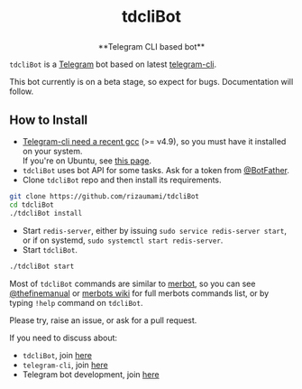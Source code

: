 # <p align="center">tdcliBot

<p align="center">**Telegram CLI based bot**


`tdcliBot` is a [Telegram](https://telegram.org/) bot based on latest [telegram-cli](https://valtman.name/telegram-cli).  

This bot currently is on a beta stage, so expect for bugs. Documentation will follow.

## How to Install  

- [Telegram-cli need a recent gcc](https://valtman.name/telegram-cli/faq) (>= v4.9), so you must have it installed on your system.  
If you're on Ubuntu, see [this page](http://askubuntu.com/questions/466651/how-do-i-use-the-latest-gcc-on-ubuntu).
- `tdcliBot` uses bot API for some tasks. Ask for a token from [@BotFather](https://t.me/BotFather).
- Clone `tdcliBot` repo and then install its requirements.
```bash
git clone https://github.com/rizaumami/tdcliBot
cd tdcliBot
./tdcliBot install
```
- Start `redis-server`, either by issuing `sudo service redis-server start`, or if on systemd, `sudo systemctl start redis-server`.
- Start `tdcliBot`.
```bash
./tdcliBot start
```

Most of `tdcliBot` commands are similar to [merbot](https://github.com/rizaumami/merbot), so you can see [@thefinemanual](https://t.me/thefinemanual) or [merbots wiki](https://github.com/rizaumami/merbot/wiki) for full merbots commands list, or by typing `!help` command on `tdcliBot`.

Please try, raise an issue, or ask for a pull request.

If you need to discuss about:
- `tdcliBot`, join [here](https://t.me/joinchat/AAAAAD9poeUnAKaTGkhVLA)
- `telegram-cli`, join [here](https://telegram.me/joinchat/AAZTvzwRgCYrDGW9MXBhfg)
- Telegram bot development, join [here](https://t.me/BotDevelopment)
